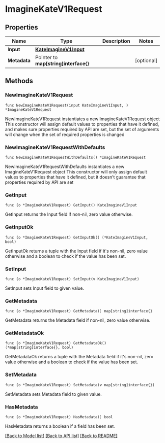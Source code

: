 # ImagineKateV1Request

## Properties

Name | Type | Description | Notes
------------ | ------------- | ------------- | -------------
**Input** | [**KateImagineV1Input**](KateImagineV1Input.md) |  | 
**Metadata** | Pointer to **map[string]interface{}** |  | [optional] 

## Methods

### NewImagineKateV1Request

`func NewImagineKateV1Request(input KateImagineV1Input, ) *ImagineKateV1Request`

NewImagineKateV1Request instantiates a new ImagineKateV1Request object
This constructor will assign default values to properties that have it defined,
and makes sure properties required by API are set, but the set of arguments
will change when the set of required properties is changed

### NewImagineKateV1RequestWithDefaults

`func NewImagineKateV1RequestWithDefaults() *ImagineKateV1Request`

NewImagineKateV1RequestWithDefaults instantiates a new ImagineKateV1Request object
This constructor will only assign default values to properties that have it defined,
but it doesn't guarantee that properties required by API are set

### GetInput

`func (o *ImagineKateV1Request) GetInput() KateImagineV1Input`

GetInput returns the Input field if non-nil, zero value otherwise.

### GetInputOk

`func (o *ImagineKateV1Request) GetInputOk() (*KateImagineV1Input, bool)`

GetInputOk returns a tuple with the Input field if it's non-nil, zero value otherwise
and a boolean to check if the value has been set.

### SetInput

`func (o *ImagineKateV1Request) SetInput(v KateImagineV1Input)`

SetInput sets Input field to given value.


### GetMetadata

`func (o *ImagineKateV1Request) GetMetadata() map[string]interface{}`

GetMetadata returns the Metadata field if non-nil, zero value otherwise.

### GetMetadataOk

`func (o *ImagineKateV1Request) GetMetadataOk() (*map[string]interface{}, bool)`

GetMetadataOk returns a tuple with the Metadata field if it's non-nil, zero value otherwise
and a boolean to check if the value has been set.

### SetMetadata

`func (o *ImagineKateV1Request) SetMetadata(v map[string]interface{})`

SetMetadata sets Metadata field to given value.

### HasMetadata

`func (o *ImagineKateV1Request) HasMetadata() bool`

HasMetadata returns a boolean if a field has been set.


[[Back to Model list]](../README.md#documentation-for-models) [[Back to API list]](../README.md#documentation-for-api-endpoints) [[Back to README]](../README.md)


